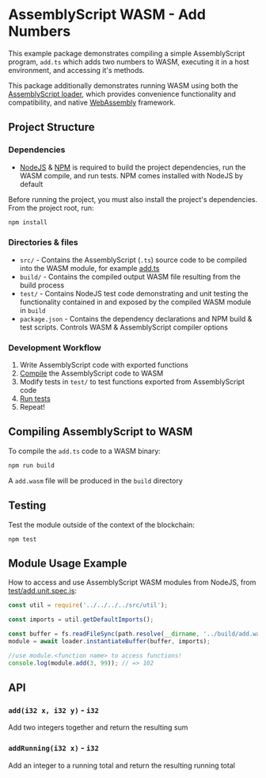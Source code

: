 # AssemblyScript WASM - Add Numbers

This example package demonstrates compiling a simple AssemblyScript program, `add.ts` which adds two numbers to WASM, executing it in a host environment, and accessing it's methods.

This package additionally demonstrates running WASM using both the [AssemblyScript loader](https://github.com/AssemblyScript/assemblyscript/tree/master/lib/loader), which provides convenience functionality and compatibility, and native [WebAssembly](https://developer.mozilla.org/en-US/docs/WebAssembly) framework.

## Project Structure

### Dependencies

- [NodeJS](https://nodejs.org/en/download/) & [NPM](https://www.npmjs.com/) is required to build the project dependencies, run the WASM compile, and run tests. NPM comes installed with NodeJS by default

Before running the project, you must also install the project's dependencies. From the project root, run:

```bash
npm install
```



### Directories & files

- `src/` - Contains the AssemblyScript (`.ts`) source code to be compiled into the WASM module, for example [add.ts](src/add.ts)
- `build/` - Contains the compiled output WASM file resulting from the build process
- `test/` - Contains NodeJS test code demonstrating and unit testing the functionality contained in and exposed by the compiled WASM module in `build`
- `package.json` - Contains the dependency declarations and NPM build & test scripts. Controls WASM & AssemblyScript compiler options



### Development Workflow

1. Write AssemblyScript code with exported functions
2. [Compile](#compiling-assemblyscript-to-wasm) the AssemblyScript code to WASM
3. Modify tests in `test/` to test functions exported from AssemblyScript code
4. [Run tests](#testing)
5. Repeat!



## Compiling AssemblyScript to WASM

To compile the `add.ts` code to a WASM binary:

```bash
npm run build
```

A `add.wasm` file will be produced in the `build` directory



## Testing

Test the module outside of the context of the blockchain:

```
npm test
```



## Module Usage Example

How to access and use AssemblyScript WASM modules from NodeJS, from [test/add.unit.spec.js](test/add.unit.spec.js):

```js
const util = require('../../../../src/util');

const imports = util.getDefaultImports();

const buffer = fs.readFileSync(path.resolve(__dirname, '../build/add.wasm'));
module = await loader.instantiateBuffer(buffer, imports);

//use module.<function name> to access functions!
console.log(module.add(3, 99)); // => 102
```



## API

### `add(i32 x, i32 y)` - `i32`

Add two integers together and return the resulting sum



### `addRunning(i32 x)` - `i32`

Add an integer to a running total and return the resulting running total